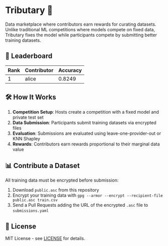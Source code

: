 # Tributary 🌊

Data marketplace where contributors earn rewards for curating datasets. Unlike traditional ML competitions where models compete on fixed data, Tributary fixes the model while participants compete by submitting better training datasets.

## 🥇 Leaderboard

| Rank | Contributor | Accuracy |
| ---- | ----------- | -------- |
| 1    | alice         | 0.8249   |

## 🛠️ How It Works

1. **Competition Setup**: Hosts create a competition with a fixed model and private test set
2. **Data Submission**: Participants submit training datasets via encrypted files
3. **Evaluation**: Submissions are evaluated using leave-one-provider-out or KNN Shapley
4. **Rewards**: Contributors earn rewards proportional to their marginal data value

## 📊 Contribute a Dataset

All training data must be encrypted before submission:

1. Download `public.asc` from this repository
2. Encrypt your training data with `gpg --armor --encrypt --recipient-file public.asc train.csv`
3. Send a Pull Requests adding the URL of the encrypted `.asc` file to `submissions.yaml`

## 📜 License

MIT License - see [LICENSE](LICENSE) for details.

